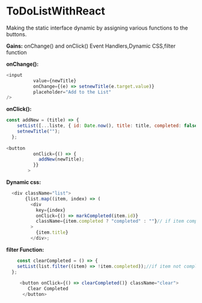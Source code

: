 # ToDoListWithReact
Making the static interface dynamic by assigning various functions to the buttons.

**Gains:**
onChange() and onClick() Event Handlers,Dynamic CSS,filter function

**onChange():**
```javascript
<input
          value={newTitle} 
          onChange={(e) => setnewTitle(e.target.value)} 
          placeholder="Add to the List"
/>
```
**onClick():**
```javascript
const addNew = (title) => {
    setList([...liste, { id: Date.now(), title: title, completed: false }]);//Date.now For unique key,//...liste list will be same and add a data
    setnewTitle("");
  };
  
<button
          onClick={() => {
            addNew(newTitle);
          }}
        >
```
**Dynamic css:**
 ```javascript
   <div className="list">
        {list.map((item, index) => (
          <div
            key={index}
            onClick={() => markCompleted(item.id)}
            className={item.completed ? "completed" : ""}// if item completed change css "completed"
          >
            {item.title}
          </div>;
```
     
**filter Function:**
```javascript   
    const clearCompleted = () => {
    setList(list.filter((item) => !item.completed));//if item not completed don't clear
  };
  
     <button onClick={() => clearCompleted()} className="clear">
        Clear Completed
      </button>
```
